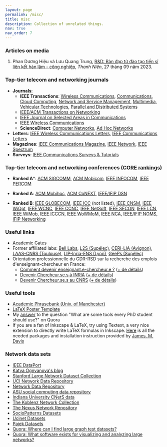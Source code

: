 ```yaml
---
layout: page
permalink: /misc/
title: misc
description: Collection of unrelated things.
nav: true
nav_order: 7
---
```



### Articles on media
1. Phan Dương Hiệu và Lưu Quang Trung, [R&D: Bàn đạp từ đào tạo tiến sĩ liên kết hàn lâm - công nghiệp](https://thanhnien.vn/rd-ban-dap-tu-dao-tao-tien-si-lien-ket-han-lam-cong-nghiep-185230927084731245.htm), *Thanh Niên*, 27 tháng 09 năm 2023. 


### Top-tier telecom and networking journals
* **Journals**:
  * **IEEE Transactions**: [Wireless Communications](http://ieeexplore.ieee.org/xpl/tocresult.jsp?isnumber=4656680), 
 [Communications](http://ieeexplore.ieee.org/xpl/tocresult.jsp?isnumber=5497975), 
 [Cloud Computing](http://ieeexplore.ieee.org/xpl/RecentIssue.jsp?punumber=6245519), 
 [Network and Service Management](http://ieeexplore.ieee.org/xpl/RecentIssue.jsp?punumber=4275028), 
 [Multimedia](http://ieeexplore.ieee.org/xpl/RecentIssue.jsp?punumber=6046), 
 [Vehicular Technologies](http://ieeexplore.ieee.org/xpl/tocresult.jsp?isnumber=4356907), [Parallel and Distributed Systems](https://ieeexplore.ieee.org/xpl/RecentIssue.jsp?punumber=71)  
  * [IEEE/ACM Transactions on Networking](http://ieeexplore.ieee.org/xpl/RecentIssue.jsp?punumber=90) 
  * [IEEE Journal on Selected Areas in Communications](http://ieeexplore.ieee.org/xpl/RecentIssue.jsp?punumber=49) 
  * [IEEE Wireless Communications](http://ieeexplore.ieee.org/xpl/tocresult.jsp?isnumber=7593426) 
  * **ScienceDirect**: [Computer Networks](http://www.sciencedirect.com/science/journal/aip/13891286), 
[Ad Hoc Networks](http://www.sciencedirect.com/science/journal/15708705?sdc=1)
* **Letters**: [IEEE Wireless Communications Letters](http://ieeexplore.ieee.org/xpl/tocresult.jsp?isnumber=6065724),
[IEEE Communications Letters](http://ieeexplore.ieee.org/xpl/tocresult.jsp?isnumber=5534602) 
* **Magazines**: [IEEE Communications Magazine](http://ieeexplore.ieee.org/xpl/tocresult.jsp?isnumber=7593423),
[IEEE Network](http://ieeexplore.ieee.org/xpl/tocresult.jsp?isnumber=7593428), 
[IEEE Spectrum](https://spectrum.ieee.org/) 
* **Surveys**: [IEEE Communications Surveys & Tutorials](http://ieeexplore.ieee.org/xpl/RecentIssue.jsp?punumber=9739) 

### Top-tier telecom and networking conferences ([CORE rankings](https://portal.core.edu.au/conf-ranks/?search=network&by=all&source=CORE2023&sort=arank&page=1))
* **Ranked A***:
  [ACM SIGCOMM](https://www.sigcomm.org/),
  [ACM Mobicom](https://www.sigmobile.org/mobicom/),
  [IEEE INFOCOM](https://ieee-infocom.org/),
  [IEEE PERCOM](https://www.percom.org/)
  
* **Ranked A**:
  [ACM Mobihoc](https://www.sigmobile.org/mobihoc/),
  [ACM CoNEXT](https://conferences.sigcomm.org/co-next/),
  [IEEE/IFIP DSN](https://dsn2025.github.io/)

* **Ranked B**:
  [IEEE GLOBECOM](https://ieee-globecom.org/),
  [IEEE ICC](https://ieee-icc.org/) (not listed),
  [IEEE CNSM](https://cnsm-conf.org/2024/),
  [IEEE WiOpt](https://wiopt24.github.io/),
  [IEEE WCNC](https://ieee-wcnc.org/),
  [IEEE CCNC](https://ieee-ccnc.org/),
  [IEEE NetSoft](https://ieee-netsoft.org/),
  [IEEE SECON](https://ieee-secon.org/),
  [IEEE LCN](https://www.ieeelcn.org/), 
  [IEEE WiMob](http://www.wimob.org/),
  [IEEE ICCCN](http://www.icccn.org/index.html),
  [IEEE WoWMoM](https://wowmomconference2025.uta.edu/), 
  [IEEE NCA](https://www.nca-ieee.org/),
  [IEEE/IFIP NOMS](https://ieee-noms.org/), 
  [IFIP Networking](https://networking.ifip.org/)
  
### Useful links
* [Academic Gates](https://www.academicgates.com/)
* Former affiliated labs: [Bell Labs](https://www.bell-labs.com/), [L2S (Supélec)](http://www.l2s.centralesupelec.fr/), [CERI-LIA (Avignon)](https://lia.univ-avignon.fr/), [LAAS-CNRS (Toulouse)](https://www.laas.fr/public/), [LIP-Inria-ENS (Lyon)](http://www.ens-lyon.fr/LIP/), [GeePs (Supélec)](http://www.lgep.supelec.fr/)
* Orientation professionnelle du GDR-RSD sur la recherche des emplois d'enseignant-chercheur en France:
  * [Comment devenir enseignant.e-chercheur.e ?](https://zoom.us/rec/share/ayGD92WUehBZ8jmf64n87OmsvMforG0qNkzBZdZwa0KdHXpFNmHXdzh6XD4lHavH.g1a9M1Fs-GTEIocJ) ([+ de détails](https://gdr-rsd.fr/?p=1))
  * [Devenir Chercheur.se.s à INRIA](https://zoom.us/rec/share/H7Jha-V9wGA3E93kb8cD2QDDCpG2ftX0KxQERHSYluaKAp6_mqh_xecNisdQexvt.yEGyeeUV-MGqy3Y6) ([+ de détails](https://gdr-rsd.fr/?p=215))
  * [Devenir Chercheur.se.s au CNRS](https://zoom.us/rec/share/R8vpdcLnOZTfB3gFkB_5s-oynec6GYvH_arE3ocnubaK0JQg1P7GI7xLxoQd15i-.wbem2LU2zqJJWZi5) ([+ de détails](https://gdr-rsd.fr/?p=217))


### Useful tools
* [Academic Phrasebank (Univ. of Manchester)](http://www.phrasebank.manchester.ac.uk/) <!-- * [Prof. Nguyen Van Tuan's some guides on writing academic papers](http://tuanvannguyen.blogspot.fr/)  -->
* [LaTeX Poster Template](http://www.brian-amberg.de/uni/poster/) 
* My [answer](https://www.quora.com/What-are-some-tools-every-PhD-student-should-use/answer/Trung-15) to the question "What are some tools every PhD student should use?" on Quora 
* If you are a fan of Inkscape & LaTeX, try using Textext, a very nice extension to directly write LaTeX formulas in Inkscape. [Here](http://www.mediafire.com/file/d00x529v00iwkas/Textext_full.zip) is all the needed packages and installation instruction provided by [James. M. Davis](http://people.orie.cornell.edu/jmd388/)


### Network data sets
* [IEEE DataPort](https://ieee-dataport.org/)
* [Katya Ognyanova's blog](http://kateto.net/2016/05/network-datasets/)
* [Stanford Large Network Dataset Collection](http://snap.stanford.edu/data/index.html)
* [UCI Network Data Repository](http://networkdata.ics.uci.edu/index.php)
* [Network Data Repository](http://networkrepository.com/)
* [ASU social computing data repository](http://socialcomputing.asu.edu/pages/datasets)
* [Indiana University CNetS data](http://cnets.indiana.edu/resources/data-repository/)
* [The Koblenz Network Collection](http://konect.uni-koblenz.de/)
* [The Nexus Network Repository](http://nexus.igraph.org/)
* [SocioPatterns Datasets](http://www.sociopatterns.org/datasets/)
* [Ucinet Datasets](https://sites.google.com/site/ucinetsoftware/datasets)
* [Pajek Datasets](http://vlado.fmf.uni-lj.si/pub/networks/data/)
* [Quora: Where can I find large graph test datasets?](https://www.quora.com/Where-can-I-find-large-graph-test-datasets)
* [Quora: What software exists for visualizing and analyzing large networks?](https://www.quora.com/What-software-exists-for-visualizing-and-analyzing-large-networks)

